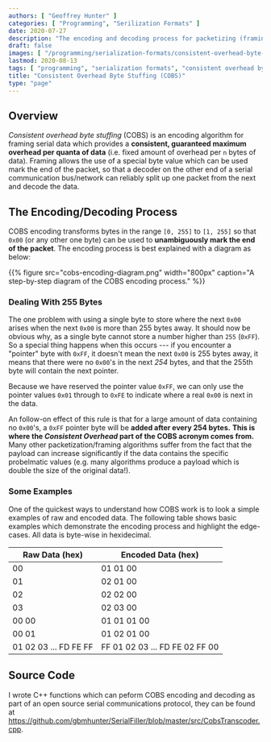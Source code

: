 ```yaml
---
authors: [ "Geoffrey Hunter" ]
categories: [ "Programming", "Serilization Formats" ]
date: 2020-07-27
description: "The encoding and decoding process for packetizing (framing) data using Consistent Overhead Byte Stuffing (COBS)."
draft: false
images: [ "/programming/serialization-formats/consistent-overhead-byte-stuffing-cobs/cobs-encoding-diagram.png" ]
lastmod: 2020-08-13
tags: [ "programming", "serialization formats", "consistent overhead byte stuffing", "COBS", "C++", "encoding", "decoding", "packetizing", "framing" ]
title: "Consistent Overhead Byte Stuffing (COBS)"
type: "page"
---
```


## Overview

_Consistent overhead byte stuffing_ (COBS) is an encoding algorithm for framing serial data which provides a **consistent, guaranteed maximum overhead per quanta of data** (i.e. fixed amount of overhead per `n` bytes of data). Framing allows the use of a special byte value which can be used mark the end of the packet, so that a decoder on the other end of a serial communication bus/network can reliably split up one packet from the next and decode the data.

## The Encoding/Decoding Process

COBS encoding transforms bytes in the range `[0, 255]` to `[1, 255]` so that `0x00` (or any other one byte) can be used to **unambiguously mark the end of the packet**. The encoding process is best explained with a diagram as below:

{{% figure src="cobs-encoding-diagram.png" width="800px" caption="A step-by-step diagram of the COBS encoding process." %}}

### Dealing With 255 Bytes

The one problem with using a single byte to store where the next `0x00` arises when the next `0x00` is more than 255 bytes away. It should now be obvious why, as a single byte cannot store a number higher than `255` (`0xFF`). So a special thing happens when this occurs --- if you encounter a "pointer" byte with `0xFF`, it doesn't mean the next `0x00` is 255 bytes away, it means that there were no `0x00`'s in the next *254* bytes, and that the 255th byte will contain the next pointer.

Because we have reserved the pointer value `0xFF`, we can only use the pointer values `0x01` through to `0xFE` to indicate where a real `0x00` is next in the data.

An follow-on effect of this rule is that for a large amount of data containing no `0x00`'s, a `0xFF` pointer byte will be **added after every 254 bytes.** **This is where the _Consistent Overhead_ part of the COBS acronym comes from.** Many other packetization/framing algorithms suffer from the fact that the payload can increase significantly if the data contains the specific probelmatic values (e.g. many algorithms produce a payload which is double the size of the original data!).

### Some Examples

One of the quickest ways to understand how COBS work is to look a simple examples of raw and encoded data. The following table shows basic examples which demonstrate the encoding process and highlight the edge-cases. All data is byte-wise in hexidecimal.

<table class="code">
  <thead>
    <th>Raw Data (hex)</th>   <th>Encoded Data (hex)</th>
  </thead>
  <tbody>
    <tr><td>00</td>       <td>01  01  00</td></tr>
    <tr><td>01</td>       <td>02  01  00</td></tr>
    <tr><td>02</td>       <td>02  02  00</td></tr>
    <tr><td>03</td>       <td>02  03  00</td></tr>
    <tr><td>00  00</td>   <td>01  01  01  00</td></tr>
    <tr><td>00  01</td>   <td>01  02  01  00</td></tr>
    <tr><td>01 02 03 ... FD FE FF</td>  <td>FF 01 02 03 ... FD FE 02 FF 00</td></tr>
  </tbody>
</table>

## Source Code

I wrote C++ functions which can peform COBS encoding and decoding as part of an open source serial communications protocol, they can be found at <https://github.com/gbmhunter/SerialFiller/blob/master/src/CobsTranscoder.cpp>.